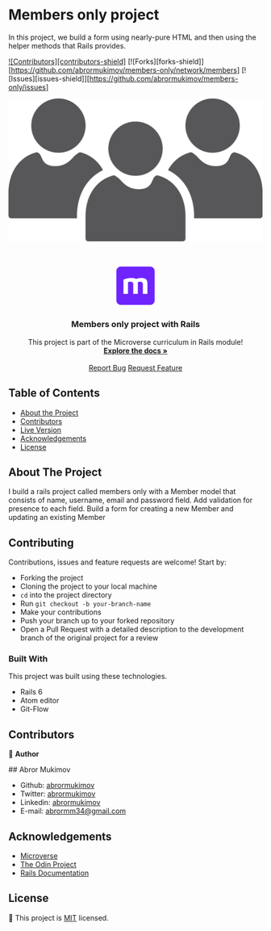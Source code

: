 # Members only project

In this project, we build a form using nearly-pure HTML and then using the helper methods that Rails provides.

[![Contributors][contributors-shield]](https://github.com/abrormukimov/members-only/graphs/contributors)
[![Forks][forks-shield]][https://github.com/abrormukimov/members-only/network/members]
[![Issues][issues-shield]][https://github.com/abrormukimov/members-only/issues]

![alt text](app/assets/images/members.png)

<br />
<p align="center">
  <a href="https://github.com/abrormukimov/members-only">
    <img src="app/assets/images/microverse.png" alt="Microverse Logo" width="80" height="80">
  </a>

  <h3 align="center">Members only project with Rails</h3>

  <p align="center">
    This project is part of the Microverse curriculum in Rails module!
    <br />
    <a href="https://github.com/abrormukimov/members-only"><strong>Explore the docs »</strong></a>
    <br />
    <br />
    <a href="https://github.com/abrormukimov/members-only/issues">Report Bug</a>
    <a href="https://github.com/abrormukimov/members-only/issues">Request Feature</a>
  </p>
</p>

<!-- TABLE OF CONTENTS -->

## Table of Contents

- [About the Project](#about-the-project)
- [Contributors](#contributors)
- [Live Version](#live-version)
- [Acknowledgements](#acknowledgements)
- [License](#license)

<!-- ABOUT THE PROJECT -->

## About The Project

I build a rails project called members only with a Member model that consists of name, username, email and password field.
Add validation for presence to each field.
Build a form for creating a new Member and updating an existing Member

## Contributing

Contributions, issues and feature requests are welcome! Start by:

* Forking the project
* Cloning the project to your local machine
* `cd` into the project directory
* Run `git checkout -b your-branch-name`
* Make your contributions
* Push your branch up to your forked repository
* Open a Pull Request with a detailed description to the development branch of the original project for a review


### Built With

This project was built using these technologies.

- Rails 6
- Atom editor
- Git-Flow


## Contributors

:bust_in_silhouette:
**Author**

​## Abror Mukimov

- Github: [abrormukimov](https://github.com/abrormukimov)
- Twitter: [abrormukimov](https://www.twitter.com/abrormukimov)
- Linkedin: [abrormukimov](https://www.linkedin.com/in/abrormukimov)
- E-mail: abrormm34@gmail.com

<!-- ACKNOWLEDGEMENTS -->

## Acknowledgements

- [Microverse](https://www.microverse.org/)
- [The Odin Project](https://www.theodinproject.com/)
- [Rails Documentation](https://guides.rubyonrails.org/)

<!-- LICENSE -->

## License

📝
This project is [MIT](https://opensource.org/licenses/MIT) licensed.
